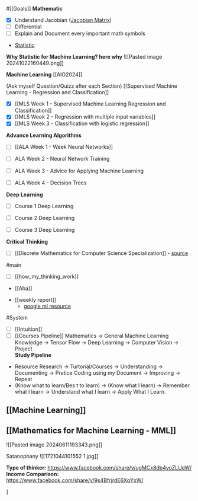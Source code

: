  
#[[Goals]]
**Mathematic**
- [x] Understand Jacobian ([Jacobian Matrix](https://youtu.be/QexBVGVM690?si=n0aBabBOMdvkmo27))
- [ ] Differential
- [ ] Explain and Document every important math symbols
- [Statistic](https://youtu.be/LgLgexX7iTs?si=FCvX848ozl-hM6P3)

**Why Statistic for Machine Learning? here why**
![[Pasted image 20241022160449.png]]


**Machine Learning**
[[AIO2024]]

(Ask myself Question/Quizz after each Section)
[[Supervised Machine Learning - Regression and Classification]]
- [x] [[MLS Week 1 - Supervised Machine Learning Regression and Classification]]
- [x] [[MLS Week 2 - Regression with multiple input variables]]
- [x] [[MLS Week 3 - Classification with logistic regression]]

**Advance Learning Algorithms**
- [ ] [[ALA Week 1 - Week Neural Networks]]
- [ ] ALA Week 2 - Neural Network Training
- [ ] ALA Week 3 - Advice for Applying Machine Learning
- [ ] ALA Week 4 - Decision Trees


**Deep Learning**
- [ ] Course 1 Deep Learning
- [ ] Course 2 Deep Learning
- [ ] Course 3 Deep Learning


**Critical Thinking**
- [ ] [[Discrete Mathematics for Computer Science Specialization]] - [source](https://youtu.be/i8sphCg1yTs?si=d3uwJBPkiRNVRBqh) 


#main
- [ ] [[how_my_thinking_work]]
- [[Aha]]
+ [[weekly report]]
	+ [google ml resource](https://developers.google.com/machine-learning/glossary#l1-loss)



#System
- [ ] [[Intuition]]
- [ ] [[Courses Pipeline]]
	Mathematics -> General Machine Learning Knowledge -> Tensor Flow -> Deep Learning -> Computer Vision -> Project  
**Study Pipeline**
+ Resource Research -> Turtorial/Courses -> Understanding -> Documenting -> Pratice Coding using my Document -> Improving -> Repeat
+ (Know what to learn/Bes t to learn) -> (Know what I learn) -> Remember what I learn -> Understand what I learn -> Apply What I Learn.  


## [[Machine Learning]]

## [[Mathematics for Machine Learning - MML]]


![[Pasted image 20240611193343.png]]

Satanophany
![[1721044101552 1.jpg]]

**Type of thinker:** https://www.facebook.com/share/v/ugMCx8db4voZLUeW/
**Income Comparison:** https://www.facebook.com/share/v/9s4BfrjrdE6XqYxW/


]

